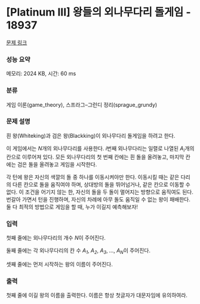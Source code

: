 # [Platinum III] 왕들의 외나무다리 돌게임 - 18937 

[문제 링크](https://www.acmicpc.net/problem/18937) 

### 성능 요약

메모리: 2024 KB, 시간: 60 ms

### 분류

게임 이론(game_theory), 스프라그–그런디 정리(sprague_grundy)

### 문제 설명

<p>흰 왕(Whiteking)과 검은 왕(Blackking)이 외나무다리 돌게임을 하려고 한다.</p>

<p>이 게임에서는 <em>N</em>개의 외나무다리를 사용한다. <em>i</em>번째 외나무다리는 일렬로 나열된 <em>A<sub>i</sub></em>개의 칸으로 이루어져 있다. 모든 외나무다리의 첫 번째 칸에는 흰 돌을 올려놓고, 마지막 칸에는 검은 돌을 올려놓고 게임을 시작한다.</p>

<p>각 턴에 왕은 자신의 색깔의 돌 중 하나를 이동시켜야만 한다. 이동시킬 때는 같은 다리의 다른 칸으로 돌을 움직여야 하며, 상대방의 돌을 뛰어넘거나, 같은 칸으로 이동할 수 없다. 이 조건을 어기지 않는 한, 자신의 돌을 두 돌이 멀어지는 방향으로 움직여도 된다. 번갈아 가면서 턴을 진행하며, 자신의 차례에 아무 돌도 움직일 수 없는 왕이 패배한다. 둘 다 최적의 방법으로 게임을 할 때, 누가 이길지 예측해보자!</p>

### 입력 

 <p>첫째 줄에는 외나무다리의 개수 <em>N</em>이 주어진다.  </p>

<p>둘째 줄에는 각 외나무다리의 칸 수 <em>A<sub>1</sub></em>, <em>A<sub>2</sub></em>, <em>A</em><sub><em>3</em></sub>,<sub> </sub>..., <em>A<sub>N</sub></em>이 주어진다.</p>

<p>셋째 줄에는 먼저 시작하는 왕의 이름이 주어진다. </p>

### 출력 

 <p>첫째 줄에 이길 왕의 이름을 출력한다. 이름은 항상 첫글자가 대문자임에 유의하여라.</p>

